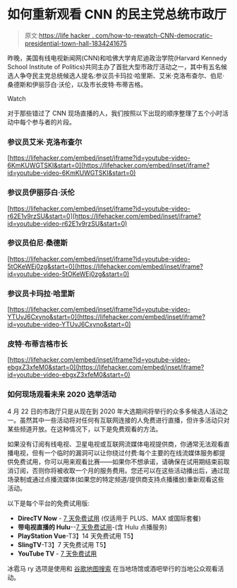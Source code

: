 # 如何重新观看 CNN 的民主党总统市政厅

> 原文:[https://life hacker . com/how-to-rewatch-CNN-democratic-presidential-town-hall-1834241675](https://lifehacker.com/how-to-rewatch-cnns-democratic-presidential-town-hall-1834241675)

昨晚，美国有线电视新闻网(CNN)和哈佛大学肯尼迪政治学院(Harvard Kennedy School Institute of Politics)共同主办了首批大型市政厅活动之一，其中有五名候选人争夺民主党总统候选人提名:参议员卡玛拉·哈里斯、艾米·克洛布查尔、伯尼·桑德斯和伊丽莎白·沃伦，以及市长皮特·布蒂吉格。

Watch

对于那些错过了 CNN 现场直播的人，我们按照以下出现的顺序整理了五个小时活动中每个参与者的片段。

### 参议员艾米·克洛布查尔

 [https://lifehacker.com/embed/inset/iframe?id=youtube-video-6KmKUWGTSKI&start=0](https://lifehacker.com/embed/inset/iframe?id=youtube-video-6KmKUWGTSKI&start=0) 

### 参议员伊丽莎白·沃伦

 [https://lifehacker.com/embed/inset/iframe?id=youtube-video-r62E1v9rzSU&start=0](https://lifehacker.com/embed/inset/iframe?id=youtube-video-r62E1v9rzSU&start=0) 

### 参议员伯尼·桑德斯

 [https://lifehacker.com/embed/inset/iframe?id=youtube-video-5tOKeWEj0zg&start=0](https://lifehacker.com/embed/inset/iframe?id=youtube-video-5tOKeWEj0zg&start=0) 

### 参议员卡玛拉·哈里斯

 [https://lifehacker.com/embed/inset/iframe?id=youtube-video-YTUvJ6Cxyno&start=0](https://lifehacker.com/embed/inset/iframe?id=youtube-video-YTUvJ6Cxyno&start=0) 

### 皮特·布蒂吉格市长

 [https://lifehacker.com/embed/inset/iframe?id=youtube-video-ebgxZ3xfeM0&start=0](https://lifehacker.com/embed/inset/iframe?id=youtube-video-ebgxZ3xfeM0&start=0) 

### 如何现场观看未来 2020 选举活动

4 月 22 日的市政厅只是从现在到 2020 年大选期间将举行的众多多候选人活动之一。虽然其中一些活动将对任何有互联网连接的人免费进行直播，但许多活动只对某些频道开放。在这种情况下，以下是免费观看的方法。

如果没有订阅有线电视、卫星电视或互联网流媒体电视提供商，你通常无法观看直播电视，但有一个临时的漏洞可以让你绕过付费:每个主要的在线流媒体服务都提供免费试用，你可以用来观看比赛——如果你不想承诺，请确保在试用期结束前取消订阅，否则你将被收取一个月的服务费用。您还可以在这些活动播出后，通过现场录制或通过点播流媒体(如果您的特定频道/提供商支持点播播放)重新观看这些活动。

以下是每个平台的免费试用版:

*   **DirecTV Now** - [7 天免费试用](https://www.directvnow.com/accounts/select-plan?source=EaYEPS048qmBRD17P&WT.srch=1&wtExtndSource=directv%20now%20free%20trial&gclsrc=aw.ds&gclsrc=aw.ds&gclid=CjwKCAjw7_rlBRBaEiwAc23rhuL6QPesgxHpePT6He6phNZeZazvlGAKW4O9ZsFuyjAZwaxCII7PGhoCnK4QAvD_BwE) (仅适用于 PLUS、MAX 或国际套餐)
*   **带电视直播的 Hulu**--[7 天免费试用](https://www.hulu.com/live-tv)-(含 Hulu 点播服务)
*   **PlayStation Vue**-T3】14 天免费试用 T5】
*   **SlingTV**-T3】7 天免费试用 T5】
*   **YouTube TV** - [7 天免费试用](https://tv.youtube.com/welcome/)

冰雹马 ry 选项是使用和 [谷歌地图搜索](https://lifehacker.com/spread-the-word-about-your-event-with-google-maps-new-f-1833546952) 在当地场馆或酒吧举行的当地公众观看活动。